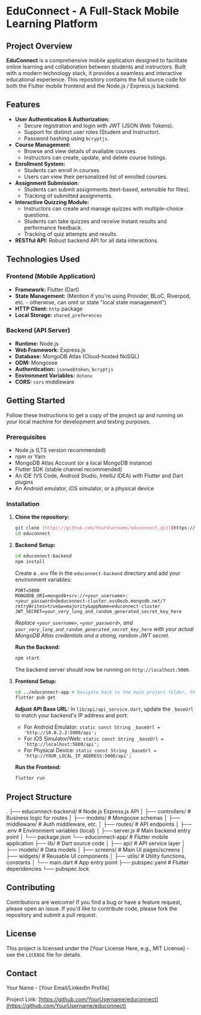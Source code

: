 # EduConnect - A Full-Stack Mobile Learning Platform

## Project Overview

**EduConnect** is a comprehensive mobile application designed to facilitate online learning and collaboration between students and instructors. Built with a modern technology stack, it provides a seamless and interactive educational experience. This repository contains the full source code for both the Flutter mobile frontend and the Node.js / Express.js backend.

## Features

* **User Authentication & Authorization:**
    * Secure registration and login with JWT (JSON Web Tokens).
    * Support for distinct user roles (Student and Instructor).
    * Password hashing using `bcryptjs`.
* **Course Management:**
    * Browse and view details of available courses.
    * Instructors can create, update, and delete course listings.
* **Enrollment System:**
    * Students can enroll in courses.
    * Users can view their personalized list of enrolled courses.
* **Assignment Submission:**
    * Students can submit assignments (text-based, extensible for files).
    * Tracking of submitted assignments.
* **Interactive Quizzing Module:**
    * Instructors can create and manage quizzes with multiple-choice questions.
    * Students can take quizzes and receive instant results and performance feedback.
    * Tracking of quiz attempts and results.
* **RESTful API:** Robust backend API for all data interactions.

## Technologies Used

### Frontend (Mobile Application)

* **Framework:** Flutter (Dart)
* **State Management:** (Mention if you're using Provider, BLoC, Riverpod, etc. - otherwise, can omit or state "local state management")
* **HTTP Client:** `http` package
* **Local Storage:** `shared_preferences`

### Backend (API Server)

* **Runtime:** Node.js
* **Web Framework:** Express.js
* **Database:** MongoDB Atlas (Cloud-hosted NoSQL)
* **ODM:** Mongoose
* **Authentication:** `jsonwebtoken`, `bcryptjs`
* **Environment Variables:** `dotenv`
* **CORS:** `cors` middleware

## Getting Started

Follow these instructions to get a copy of the project up and running on your local machine for development and testing purposes.

### Prerequisites

* Node.js (LTS version recommended)
* npm or Yarn
* MongoDB Atlas Account (or a local MongoDB instance)
* Flutter SDK (stable channel recommended)
* An IDE (VS Code, Android Studio, IntelliJ IDEA) with Flutter and Dart plugins
* An Android emulator, iOS simulator, or a physical device

### Installation

1.  **Clone the repository:**
    ```bash
    git clone [https://github.com/YourUsername/educonnect.git](https://github.com/YourUsername/educonnect.git)
    cd educonnect
    ```

2.  **Backend Setup:**
    ```bash
    cd educonnect-backend
    npm install
    ```
    Create a `.env` file in the `educonnect-backend` directory and add your environment variables:
    ```dotenv
    PORT=5000
    MONGODB_URI=mongodb+srv://<your_username>:<your_password>@educonnect-cluster.ovs0ezb.mongodb.net/?retryWrites=true&w=majority&appName=educonnect-cluster
    JWT_SECRET=your_very_long_and_random_generated_secret_key_here
    ```
    *Replace `<your_username>`, `<your_password>`, and `your_very_long_and_random_generated_secret_key_here` with your actual MongoDB Atlas credentials and a strong, random JWT secret.*

    **Run the Backend:**
    ```bash
    npm start
    ```
    The backend server should now be running on `http://localhost:5000`.

3.  **Frontend Setup:**
    ```bash
    cd ../educonnect-app # Navigate back to the main project folder, then into the Flutter app
    flutter pub get
    ```
    **Adjust API Base URL:**
    In `lib/api/api_service.dart`, update the `_baseUrl` to match your backend's IP address and port:
    * For Android Emulator: `static const String _baseUrl = 'http://10.0.2.2:5000/api';`
    * For iOS Simulator/Web: `static const String _baseUrl = 'http://localhost:5000/api';`
    * For Physical Device: `static const String _baseUrl = 'http://YOUR_LOCAL_IP_ADDRESS:5000/api';`

    **Run the Frontend:**
    ```bash
    flutter run
    ```

## Project Structure

.
├── educonnect-backend/           # Node.js Express.js API
│   ├── controllers/              # Business logic for routes
│   ├── models/                   # Mongoose schemas
│   ├── middleware/               # Auth middleware, etc.
│   ├── routes/                   # API endpoints
│   ├── .env                      # Environment variables (local)
│   ├── server.js                 # Main backend entry point
│   └── package.json
└── educonnect-app/               # Flutter mobile application
├── lib/                      # Dart source code
│   ├── api/                  # API service layer
│   ├── models/               # Data models
│   ├── screens/              # Main UI pages/screens
│   ├── widgets/              # Reusable UI components
│   ├── utils/                # Utility functions, constants
│   └── main.dart             # App entry point
├── pubspec.yaml              # Flutter dependencies
└── pubspec.lock


## Contributing

Contributions are welcome! If you find a bug or have a feature request, please open an issue. If you'd like to contribute code, please fork the repository and submit a pull request.

## License

This project is licensed under the [Your License Here, e.g., MIT License] - see the `LICENSE` file for details.

## Contact

Your Name - [Your Email/LinkedIn Profile]

Project Link: [https://github.com/YourUsername/educonnect](https://github.com/YourUsername/educonnect)
